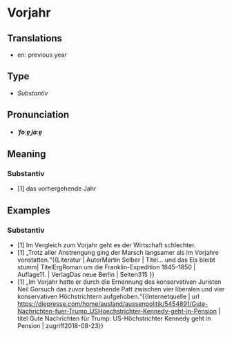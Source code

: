 # Vorjahr
## Translations
- en: previous year
## Type
- _Substantiv_
## Pronunciation
- **_ˈfoːɐ̯ˌjaːɐ̯_**
## Meaning
### Substantiv
- [1] das vorhergehende Jahr
## Examples
### Substantiv
- [1] Im Vergleich zum Vorjahr geht es der Wirtschaft schlechter.
- [1] „Trotz aller Anstrengung ging der Marsch langsamer als im Vorjahre vonstatten.“<ref>{{Literatur | AutorMartin Selber | Titel… und das Eis bleibt stumm| TitelErgRoman um die Franklin-Expedition 1845–1850 | Auflage11. | VerlagDas neue Berlin |  Seiten315 }}</ref>
- [1] „Im Vorjahr hatte er durch die Ernennung des konservativen Juristen Neil Gorsuch das zuvor bestehende Patt zwischen vier liberalen und vier konservativen Höchstrichtern aufgehoben.“<ref>{{Internetquelle | url https://diepresse.com/home/ausland/aussenpolitik/5454891/Gute-Nachrichten-fuer-Trump_USHoechstrichter-Kennedy-geht-in-Pension | titel Gute Nachrichten für Trump: US-Höchstrichter Kennedy geht in Pension | zugriff2018-08-23}}</ref>
